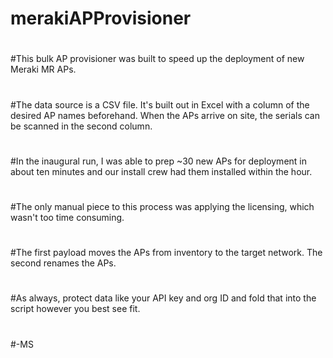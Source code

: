 # merakiAPProvisioner
#
#This bulk AP provisioner was built to speed up the deployment of new Meraki MR APs.
#
#The data source is a CSV file. It's built out in Excel with a column of the desired AP names beforehand. When the APs arrive on site, the serials can be scanned in the second column.
#
#In the inaugural run, I was able to prep ~30 new APs for deployment in about ten minutes and our install crew had them installed within the hour.
#
#The only manual piece to this process was applying the licensing, which wasn't too time consuming.
#
#The first payload moves the APs from inventory to the target network. The second renames the APs.
#
#As always, protect data like your API key and org ID and fold that into the script however you best see fit.
#
#-MS
